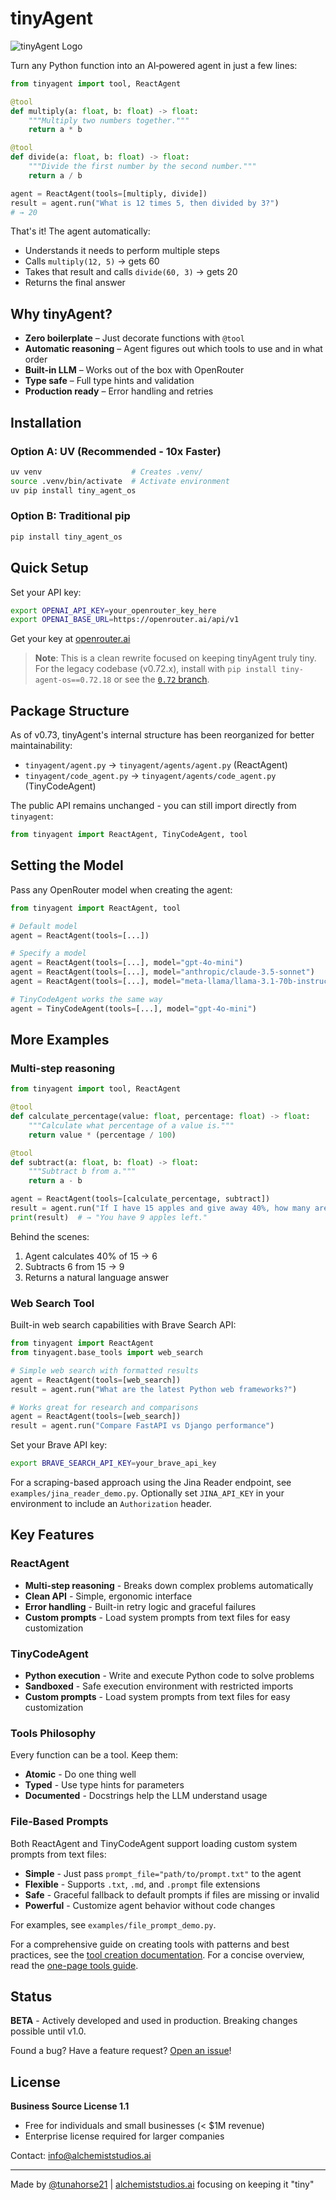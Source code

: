 # tinyAgent

![tinyAgent Logo](static/images/tinyAgent_logo_v2.png)

Turn any Python function into an AI‑powered agent in just a few lines:

```python
from tinyagent import tool, ReactAgent

@tool
def multiply(a: float, b: float) -> float:
    """Multiply two numbers together."""
    return a * b

@tool
def divide(a: float, b: float) -> float:
    """Divide the first number by the second number."""
    return a / b

agent = ReactAgent(tools=[multiply, divide])
result = agent.run("What is 12 times 5, then divided by 3?")
# → 20
```

That's it! The agent automatically:
- Understands it needs to perform multiple steps
- Calls `multiply(12, 5)` → gets 60
- Takes that result and calls `divide(60, 3)` → gets 20
- Returns the final answer

## Why tinyAgent?

- **Zero boilerplate** – Just decorate functions with `@tool`
- **Automatic reasoning** – Agent figures out which tools to use and in what order
- **Built-in LLM** – Works out of the box with OpenRouter
- **Type safe** – Full type hints and validation
- **Production ready** – Error handling and retries

## Installation

### Option A: UV (Recommended - 10x Faster)
```bash
uv venv                    # Creates .venv/
source .venv/bin/activate  # Activate environment
uv pip install tiny_agent_os
```

### Option B: Traditional pip
```bash
pip install tiny_agent_os
```

## Quick Setup

Set your API key:
```bash
export OPENAI_API_KEY=your_openrouter_key_here
export OPENAI_BASE_URL=https://openrouter.ai/api/v1
```

Get your key at [openrouter.ai](https://openrouter.ai)

> **Note**: This is a clean rewrite focused on keeping tinyAgent truly tiny. For the legacy codebase (v0.72.x), install with `pip install tiny-agent-os==0.72.18` or see the [`0.72` branch](https://github.com/alchemiststudiosDOTai/tinyAgent/tree/0.72).

## Package Structure

As of v0.73, tinyAgent's internal structure has been reorganized for better maintainability:

- `tinyagent/agent.py` → `tinyagent/agents/agent.py` (ReactAgent)
- `tinyagent/code_agent.py` → `tinyagent/agents/code_agent.py` (TinyCodeAgent)

The public API remains unchanged - you can still import directly from `tinyagent`:
```python
from tinyagent import ReactAgent, TinyCodeAgent, tool
```

## Setting the Model

Pass any OpenRouter model when creating the agent:

```python
from tinyagent import ReactAgent, tool

# Default model
agent = ReactAgent(tools=[...])

# Specify a model
agent = ReactAgent(tools=[...], model="gpt-4o-mini")
agent = ReactAgent(tools=[...], model="anthropic/claude-3.5-sonnet")
agent = ReactAgent(tools=[...], model="meta-llama/llama-3.1-70b-instruct")

# TinyCodeAgent works the same way
agent = TinyCodeAgent(tools=[...], model="gpt-4o-mini")
```

## More Examples

### Multi-step reasoning
```python
from tinyagent import tool, ReactAgent

@tool
def calculate_percentage(value: float, percentage: float) -> float:
    """Calculate what percentage of a value is."""
    return value * (percentage / 100)

@tool
def subtract(a: float, b: float) -> float:
    """Subtract b from a."""
    return a - b

agent = ReactAgent(tools=[calculate_percentage, subtract])
result = agent.run("If I have 15 apples and give away 40%, how many are left?")
print(result)  # → "You have 9 apples left."
```

Behind the scenes:
1. Agent calculates 40% of 15 → 6
2. Subtracts 6 from 15 → 9
3. Returns a natural language answer

### Web Search Tool
Built-in web search capabilities with Brave Search API:

```python
from tinyagent import ReactAgent
from tinyagent.base_tools import web_search

# Simple web search with formatted results
agent = ReactAgent(tools=[web_search])
result = agent.run("What are the latest Python web frameworks?")

# Works great for research and comparisons
agent = ReactAgent(tools=[web_search])
result = agent.run("Compare FastAPI vs Django performance")
```

Set your Brave API key:
```bash
export BRAVE_SEARCH_API_KEY=your_brave_api_key
```

For a scraping-based approach using the Jina Reader endpoint, see `examples/jina_reader_demo.py`.
Optionally set `JINA_API_KEY` in your environment to include an `Authorization` header.

## Key Features

### ReactAgent
- **Multi-step reasoning** - Breaks down complex problems automatically
- **Clean API** - Simple, ergonomic interface
- **Error handling** - Built-in retry logic and graceful failures
- **Custom prompts** - Load system prompts from text files for easy customization

### TinyCodeAgent
- **Python execution** - Write and execute Python code to solve problems
- **Sandboxed** - Safe execution environment with restricted imports
- **Custom prompts** - Load system prompts from text files for easy customization

### Tools Philosophy
Every function can be a tool. Keep them:
- **Atomic** - Do one thing well
- **Typed** - Use type hints for parameters
- **Documented** - Docstrings help the LLM understand usage

### File-Based Prompts
Both ReactAgent and TinyCodeAgent support loading custom system prompts from text files:
- **Simple** - Just pass `prompt_file="path/to/prompt.txt"` to the agent
- **Flexible** - Supports `.txt`, `.md`, and `.prompt` file extensions
- **Safe** - Graceful fallback to default prompts if files are missing or invalid
- **Powerful** - Customize agent behavior without code changes

For examples, see `examples/file_prompt_demo.py`.

For a comprehensive guide on creating tools with patterns and best practices, see the [tool creation documentation](documentation/modules/tools.md). For a concise overview, read the [one-page tools guide](documentation/modules/tools_one_pager.md).

## Status

**BETA** - Actively developed and used in production. Breaking changes possible until v1.0.

Found a bug? Have a feature request? [Open an issue](https://github.com/alchemiststudiosDOTai/tinyAgent/issues)!

## License

**Business Source License 1.1**
- Free for individuals and small businesses (< $1M revenue)
- Enterprise license required for larger companies

Contact: [info@alchemiststudios.ai](mailto:info@alchemiststudios.ai)

---

Made by [@tunahorse21](https://x.com/tunahorse21) | [alchemiststudios.ai](https://alchemiststudios.ai) focusing on keeping it "tiny"
